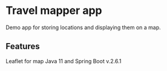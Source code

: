 # Travel mapper app
Demo app for storing locations and displaying them on a map.

## Features

Leaflet for map
Java 11 and Spring Boot v.2.6.1

